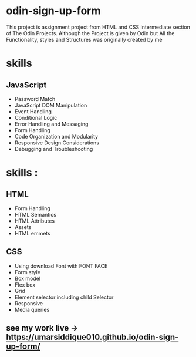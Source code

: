 # odin-sign-up-form

This project is assignment project from HTML and CSS intermediate section of The Odin Projects. Although the Project is given by Odin but All the Functionality, styles and Structures was originally created by me

# skills

## JavaScript

- Password Match
- JavaScript DOM Manipulation
- Event Handling
- Conditional Logic
- Error Handling and Messaging
- Form Handling
- Code Organization and Modularity
- Responsive Design Considerations
- Debugging and Troubleshooting

# skills :

## HTML

- Form Handling
- HTML Semantics
- HTML Attributes
- Assets
- HTML emmets

## CSS
- Using download Font with FONT FACE
- Form style
- Box model
- Flex box
- Grid
- Element selector including child Selector
- Responsive 
- Media queries 


## see my work live -> https://umarsiddique010.github.io/odin-sign-up-form/
